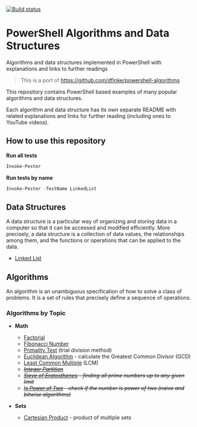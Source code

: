 [![Build status](https://ci.appveyor.com/api/projects/status/5mgmde3n31mf9x2a?svg=true)](https://ci.appveyor.com/project/dfinke/powershell-algorithms)

# PowerShell Algorithms and Data Structures

Algorithms and data structures implemented in PowerShell with explanations and links to further readings

> This is a port of https://github.com/dfinke/powershell-algorithms

This repository contains PowerShell based examples of many popular algorithms and data structures.

Each algorithm and data structure has its own separate README with related explanations and links for further reading (including ones to YouTube videos).

## How to use this repository

**Run all tests**

```powershell
Invoke-Pester
```

**Run tests by name**

```powershell
Invoke-Pester -TestName LinkedList
```

## Data Structures

A data structure is a particular way of organizing and storing data in a computer so that it can be accessed and modified efficiently. More precisely, a data structure is a collection of data values, the relationships among them, and the functions or operations that can be applied to the data.

* [Linked List](https://github.com/dfinke/powershell-algorithms/tree/master/src/data-structures/linked-list)

## Algorithms

An algorithm is an unambiguous specification of how to solve a class of problems. It is
a set of rules that precisely define a sequence of operations.

### Algorithms by Topic

* **Math**
  * [Factorial](https://github.com/dfinke/powershell-algorithms/tree/master/src/algorithms/math/factorial)
  * [Fibonacci Number](https://github.com/dfinke/powershell-algorithms/tree/master/src/algorithms/math/fibonacci)
  * [Primality Test](https://github.com/dfinke/powershell-algorithms/tree/master/src/algorithms/math/primality-test) (trial division method)
  * [Euclidean Algorithm](https://github.com/dfinke/powershell-algorithms/tree/master/src/algorithms/math/euclidean-algorithm) - calculate the Greatest Common Divisor (GCD)
  * [Least Common Multiple](https://github.com/dfinke/powershell-algorithms/tree/master/src/algorithms/math/least-common-multiple) (LCM)
  * *~~[Integer Partition](https://github.com/dfinke/powershell-algorithms/tree/master/src/algorithms/math/integer-partition)~~*
  * *~~[Sieve of Eratosthenes](https://github.com/dfinke/powershell-algorithms/tree/master/src/algorithms/math/sieve-of-eratosthenes) - finding all prime numbers up to any given limit~~*
  * *~~[Is Power of Two](https://github.com/dfinke/powershell-algorithms/tree/master/src/algorithms/math/is-power-of-two) - check if the number is power of two (naive and bitwise algorithms)~~*

* **Sets**
  * [Cartesian Product](https://github.com/dfinke/powershell-algorithms/tree/master/src/algorithms/sets/cartesian-product) - product of multiple sets  
